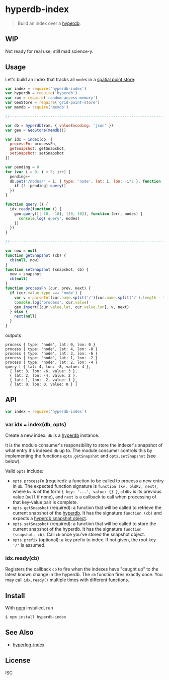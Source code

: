 # hyperdb-index

> Build an index over a [hyperdb][hyperdb].

## WIP

Not ready for real use; still mad science-y.

## Usage

Let's build an index that tracks all `node`s in a [spatial point
store](https://github.com/noffle/grid-point-store):

```js
var index = require('hyperdb-index')
var hyperdb = require('hyperdb')
var ram = require('random-access-memory')
var GeoStore = require('grid-point-store')
var memdb = require('memdb')

//------------------------------------------------------------------------------

var db = hyperdb(ram, { valueEncoding: 'json' })
var geo = GeoStore(memdb())

var idx = index(db, {
  processFn: processFn,
  getSnapshot: getSnapshot,
  setSnapshot: setSnapshot
})

var pending = 0
for (var i = 0; i < 5; i++) {
  pending++
  db.put('/nodes/' + i, { type: 'node', lat: i, lon: -i*2 }, function () {
    if (!--pending) query()
  })
}

function query () {
  idx.ready(function () {
    geo.query([[-10, -10], [10, 10]], function (err, nodes) {
      console.log('query', nodes)
    })
  })
}

//------------------------------------------------------------------------------

var now = null
function getSnapshot (cb) {
  cb(null, now)
}
function setSnapshot (snapshot, cb) {
  now = snapshot
  cb(null)
}
function processFn (cur, prev, next) {
  if (cur.value.type === 'node') {
    var v = parseInt(cur.name.split('/')[cur.name.split('/').length - 1])
    console.log('process', cur.value)
    geo.insert([cur.value.lat, cur.value.lon], v, next)
  } else {
    next(null)
  }
}
```

outputs

```
process { type: 'node', lat: 0, lon: 0 }
process { type: 'node', lat: 4, lon: -8 }
process { type: 'node', lat: 3, lon: -6 }
process { type: 'node', lat: 1, lon: -2 }
process { type: 'node', lat: 2, lon: -4 }
query [ { lat: 4, lon: -8, value: 4 },
  { lat: 3, lon: -6, value: 3 },
  { lat: 2, lon: -4, value: 2 },
  { lat: 1, lon: -2, value: 1 },
  { lat: 0, lon: 0, value: 0 } ]
```

## API

```js
var index = require('hyperdb-index')
```

### var idx = index(db, opts)

Create a new index. `db` is a [hyperdb][hyperdb] instance.

It is the module consumer's responsibility to store the indexer's snapshot of
what entry it's indexed `db` up to. The module consumer controls this by
implementing the functions `opts.getSnapshot` and `opts.setSnapshot` (see
below).

Valid `opts` include:

- `opts.processFn` (required): a function to be called to process a new entry in
  `db`. The expected function signature is `function (kv, oldKv, next)`, where
  `kv` is of the form `{ key: '...', value: {} }`, `oldKv` is its previous value
  (`null` if none), and `next` is a callback to call when processing of that
  key-value pair is complete.
- `opts.getSnapshot` (required): a function that will be called to retrieve the
  current snapshot of the [hyperdb][hyperdb]. It has the signature `function
  (cb)` and expects a [hyperdb snapshot
  object](https://github.com/mafintosh/hyperdb/#dbsnapshotcb).
- `opts.setSnapshot` (required): a function that will be called to store the
  current snapshot of the hyperdb. It has the signature `function (snapshot,
  cb)`. Call `cb` once you've stored the snapshot object.
- `opts.prefix` (optional): a key prefix to index. If not given, the root key
  `'/'` is assumed.

### idx.ready(cb)

Registers the callback `cb` to fire when the indexes have "caught up" to the
latest known change in the hyperdb. The `cb` function fires exactly once. You
may call `idx.ready()` multiple times with different functions.

## Install

With [npm](https://npmjs.org/) installed, run

```
$ npm install hyperdb-index
```

## See Also

- [hyperlog-index](https://github.com/substack/hyperlog-index)

## License

ISC

[hyperdb]: https://github.com/mafintosh/hyperdb
